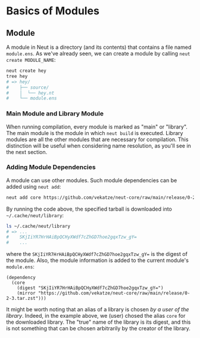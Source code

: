 # Basics of Modules

## Module

A module in Neut is a directory (and its contents) that contains a file named `module.ens`. As we've already seen, we can create a module by calling `neut create MODULE_NAME`:

```sh
neut create hey
tree hey
# => hey/
#    ├── source/
#    │  └── hey.nt
#    └── module.ens
```

### Main Module and Library Module

When running compilation, every module is marked as "main" or "library". The main module is the module in which `neut build` is executed. Library modules are all the other modules that are necessary for compilation. This distinction will be useful when considering name resolution, as you'll see in the next section.

### Adding Module Dependencies

A module can use other modules. Such module dependencies can be added using `neut add`:

```sh
neut add core https://github.com/vekatze/neut-core/raw/main/release/0-2-3.tar.zst
```

By running the code above, the specified tarball is downloaded into `~/.cache/neut/library`:

```sh
ls ~/.cache/neut/library
# => ...
#    SKjIiYR7HrHAiBpQCHyXWdf7cZhGD7hoe2gqxTzw_gY=
#    ...
```

where the `SKjIiYR7HrHAiBpQCHyXWdf7cZhGD7hoe2gqxTzw_gY=` is the digest of the module. Also, the module information is added to the current module's `module.ens`:

```ens
(dependency
  (core
    (digest "SKjIiYR7HrHAiBpQCHyXWdf7cZhGD7hoe2gqxTzw_gY=")
    (mirror "https://github.com/vekatze/neut-core/raw/main/release/0-2-3.tar.zst")))
```

It might be worth noting that an alias of a library is chosen *by a user of the library*. Indeed, in the example above, we (user) chosed the alias `core` for the downloaded library. The "true" name of the library is its digest, and this is not something that can be chosen arbitrarily by the creator of the library.
